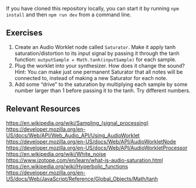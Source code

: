 If you have cloned this repository locally, you can start it by running `npm install` and then `npm run dev` from a command line.

## Exercises

1. Create an Audio Worklet node called `Saturator`. Make it apply tanh saturation/distortion to its input signal by passing it through the tanh function: `outputSample = Math.tanh(inputSample)` for each sample.
2. Plug the worklet into your synthesizer. How does it change the sound?
   Hint: You can make just one permanent Saturator that all notes will be connected to, instead of making a new Saturator for each note.
3. Add some “drive” to the saturation by multiplying each sample by some number larger than 1 before passing it to the tanh. Try different numbers.

## Relevant Resources

https://en.wikipedia.org/wiki/Sampling_(signal_processing)
https://developer.mozilla.org/en-US/docs/Web/API/Web_Audio_API/Using_AudioWorklet
https://developer.mozilla.org/en-US/docs/Web/API/AudioWorkletNode
https://developer.mozilla.org/en-US/docs/Web/API/AudioWorkletProcessor
https://en.wikipedia.org/wiki/White_noise
https://www.izotope.com/en/learn/what-is-audio-saturation.html
https://en.wikipedia.org/wiki/Hyperbolic_functions
https://developer.mozilla.org/en-US/docs/Web/JavaScript/Reference/Global_Objects/Math/tanh
